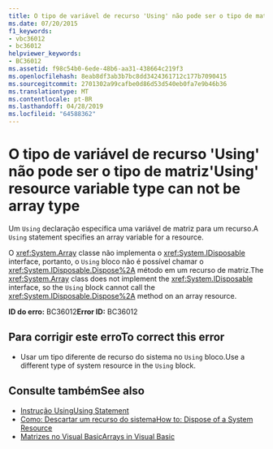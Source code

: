 ```yaml
---
title: O tipo de variável de recurso 'Using' não pode ser o tipo de matriz
ms.date: 07/20/2015
f1_keywords:
- vbc36012
- bc36012
helpviewer_keywords:
- BC36012
ms.assetid: f98c54b0-6ede-48b6-aa31-438664c219f3
ms.openlocfilehash: 8eab8df3ab3b7bc8dd3424361712c177b7090415
ms.sourcegitcommit: 2701302a99cafbe0d86d53d540eb0fa7e9b46b36
ms.translationtype: MT
ms.contentlocale: pt-BR
ms.lasthandoff: 04/28/2019
ms.locfileid: "64588362"
---
```

# <a name="using-resource-variable-type-can-not-be-array-type"></a><span data-ttu-id="5ece5-102">O tipo de variável de recurso 'Using' não pode ser o tipo de matriz</span><span class="sxs-lookup"><span data-stu-id="5ece5-102">'Using' resource variable type can not be array type</span></span>
<span data-ttu-id="5ece5-103">Um `Using` declaração especifica uma variável de matriz para um recurso.</span><span class="sxs-lookup"><span data-stu-id="5ece5-103">A `Using` statement specifies an array variable for a resource.</span></span>  
  
 <span data-ttu-id="5ece5-104">O <xref:System.Array> classe não implementa o <xref:System.IDisposable> interface, portanto, o `Using` bloco não é possível chamar o <xref:System.IDisposable.Dispose%2A> método em um recurso de matriz.</span><span class="sxs-lookup"><span data-stu-id="5ece5-104">The <xref:System.Array> class does not implement the <xref:System.IDisposable> interface, so the `Using` block cannot call the <xref:System.IDisposable.Dispose%2A> method on an array resource.</span></span>  
  
 <span data-ttu-id="5ece5-105">**ID do erro:** BC36012</span><span class="sxs-lookup"><span data-stu-id="5ece5-105">**Error ID:** BC36012</span></span>  
  
## <a name="to-correct-this-error"></a><span data-ttu-id="5ece5-106">Para corrigir este erro</span><span class="sxs-lookup"><span data-stu-id="5ece5-106">To correct this error</span></span>  
  
- <span data-ttu-id="5ece5-107">Usar um tipo diferente de recurso do sistema no `Using` bloco.</span><span class="sxs-lookup"><span data-stu-id="5ece5-107">Use a different type of system resource in the `Using` block.</span></span>  
  
## <a name="see-also"></a><span data-ttu-id="5ece5-108">Consulte também</span><span class="sxs-lookup"><span data-stu-id="5ece5-108">See also</span></span>

- [<span data-ttu-id="5ece5-109">Instrução Using</span><span class="sxs-lookup"><span data-stu-id="5ece5-109">Using Statement</span></span>](../../visual-basic/language-reference/statements/using-statement.md)
- [<span data-ttu-id="5ece5-110">Como: Descartar um recurso do sistema</span><span class="sxs-lookup"><span data-stu-id="5ece5-110">How to: Dispose of a System Resource</span></span>](../../visual-basic/programming-guide/language-features/control-flow/how-to-dispose-of-a-system-resource.md)
- [<span data-ttu-id="5ece5-111">Matrizes no Visual Basic</span><span class="sxs-lookup"><span data-stu-id="5ece5-111">Arrays in Visual Basic</span></span>](~/docs/visual-basic/programming-guide/language-features/arrays/index.md)
